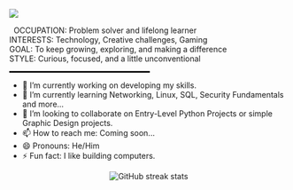 ![](https://pbs.twimg.com/profile_banners/1958121230843961344/1755687551/1080x360)

‎ ‎ OCCUPATION: Problem solver and lifelong learner  
‎ ‎ INTERESTS: Technology, Creative challenges, Gaming  
‎ ‎ GOAL: To keep growing, exploring, and making a difference  
‎ ‎ STYLE: Curious, focused, and a little unconventional  

<p align="center">
  <hr style="width: 50%; border: 1px solid #000;">
</p>


- 🔭 I’m currently working on developing my skills. 
- 🌱 I’m currently learning Networking, Linux, SQL, Security Fundamentals and more... 
- 👯 I’m looking to collaborate on Entry-Level Python Projects or simple Graphic Design projects. 
- 📫 How to reach me: Coming soon... 
- 😄 Pronouns: He/Him 
- ⚡ Fun fact: I like building computers. 

<p align="center">
  <img src="https://streak-stats.demolab.com/?user=cyber-jiku" alt="GitHub streak stats">
</p>
